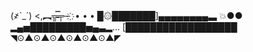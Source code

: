 (҂`_´)
<,︻╦̵̵̿╤─ ҉ • • •
█۞███████]▄▄▄▄▄▄▄▄▃ 💥●●
▂▄▅█████████▅▄▃▂…
[██████████████████
◥⊙▲⊙▲⊙▲⊙▲⊙▲⊙▲◤
